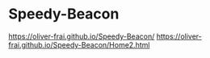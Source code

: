 # Speedy-Beacon
https://oliver-frai.github.io/Speedy-Beacon/
https://oliver-frai.github.io/Speedy-Beacon/Home2.html
